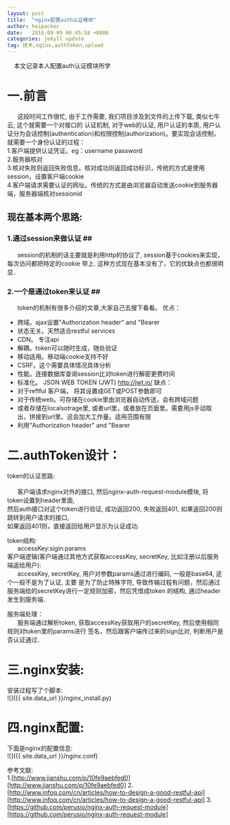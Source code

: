 ```yaml
---
layout: post
title:  "nginx配置auth认证模块"
author: heipacker
date:   2016-09-09 00:45:58 +0800
categories: jekyll update
tag: 技术,nginx,authToken,upload
---
```

&nbsp;&nbsp;&nbsp;&nbsp;本文记录本人配置auth认证模块所学

# 一.前言
&nbsp;&nbsp;&nbsp;&nbsp;&nbsp;&nbsp;这段时间工作很忙, 由于工作需要, 我们项目涉及到文件的上传下载, 类似七牛云, 这个就需要一个对接口的
认证机制, 对于web的认证, 用户认证的本质, 用户认证分为会话控制(authentication)和权限控制(authorization)。要实现会话控制，就需要一个身份认证的过程：<br/>
1.客户端提供认证凭证。eg：username password<br/>
2.服务器核对<br/>
3.核对失败则返回失败信息。核对成功则返回成功标识，传统的方式是使用session，设置客户端cookie<br/>
4.客户端请求需要认证的网址。传统的方式是由浏览器自动发送cookie到服务器端，服务器端核对sessionid<br/>

## 现在基本两个思路:<br/>
### 1.通过session来做认证 ##<br/>
&nbsp;&nbsp;&nbsp;&nbsp;&nbsp;&nbsp;session的机制的话主要就是利用http的协议了, session基于cookies来实现，每次访问都把特定的cookie
带上. 这种方式现在基本没有了，它的优缺点也都很明显．<br/>
### 2.一个是通过token来认证 ##<br/>
&nbsp;&nbsp;&nbsp;&nbsp;&nbsp;&nbsp;token的机制有很多介绍的文章,大家自己去搜下看看。
优点：<br/>
*   跨域。ajax设置"Authorization header" and "Bearer<br/>
*   状态无关。天然适合restful services<br/>
*   CDN。 专注api<br/>
*   解耦。token可以随时生成，随处验证<br/>
*   移动适用。移动端cookie支持不好<br/>
*   CSRF。这个需要具体情况具体分析<br/>
*   性能。连接数据库查询session比对token进行解密更费时间<br/>
*   标准化。 JSON WEB TOKEN (JWT) http://jwt.io/
缺点：<br/>
*   对于reftful 客户端， 将其设置成GET或POST参数即可<br/>
*   对于传统web。可存储在cookie里由浏览器自动传送，会有跨域问题<br/>
*   或者存储在localsotrage里, 或者url里，或者放在页面里。需要用js手动取出，拼接到url里。这会加大工作量。适用范围有限<br/>
*   利用"Authorization header" and "Bearer<br/>

# 二.authToken设计：<br/>
token的认证思路:<br/><br/>
&nbsp;&nbsp;&nbsp;&nbsp;&nbsp;&nbsp;客户端请求nginx对外的接口, 然后nginx-auth-request-module模块, 将token设置到header里面,<br/>
然后auth接口对这个token进行验证, 成功返回200, 失败返回401, 如果返回200则跳转到用户请求的接口, <br/>
如果返回401则，直接返回给用户显示为认证成功.<br/>

token结构:<br/>
&nbsp;&nbsp;&nbsp;&nbsp;&nbsp;&nbsp;accessKey:sigin:params<br/>
客户端逻辑(客户端通过其他方式获取accessKey, secretKey, 比如注册以后服务端返给用户):<br/>
&nbsp;&nbsp;&nbsp;&nbsp;&nbsp;&nbsp;accessKey, secretKey, 用户对参数params通过进行编码, 一般是base64, 这个一般不是为了认证, 主要
是为了防止特殊字符, 导致传输过程有问题，然后通过服务端给的secretKey进行一定规则加密，然后凭借成token
的结构, 通过header发生到服务端．<br/>

服务端处理：<br/>
&nbsp;&nbsp;&nbsp;&nbsp;&nbsp;&nbsp;服务端通过解析token, 获取accessKey获取用户的secretKey, 然后使用相同规则对token里的params进行
签名，然后跟客户端传过来的sign比对, 判断用户是否认证通过．<br/>

# 三.nginx安装:<br/>
安装过程写了个脚本:<br/>
![]({{ site.data_url }}/nginx_install.py)

# 四.nginx配置:<br/>
下面是nginx的配置信息:<br/>
![]({{ site.data_url }}/nginx.conf)<br/>


参考文献:<br/>
1.[http://www.jianshu.com/p/10fe9aebfed0][http://www.jianshu.com/p/10fe9aebfed0]
2.[http://www.infoq.com/cn/articles/how-to-design-a-good-restful-api][http://www.infoq.com/cn/articles/how-to-design-a-good-restful-api]
3.[https://github.com/perusio/nginx-auth-request-module][https://github.com/perusio/nginx-auth-request-module]
